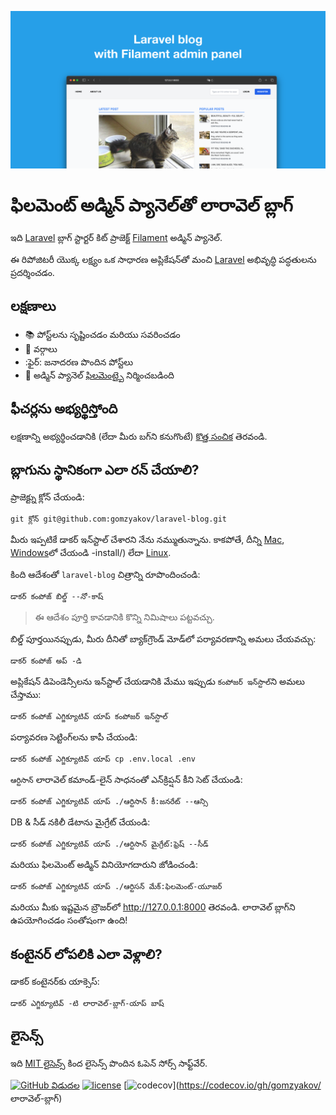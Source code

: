 ![ఫిలమెంట్ అడ్మిన్ ప్యానెల్‌తో లారావెల్ బ్లాగ్](./docs/social-preview-en.png)

# ఫిలమెంట్ అడ్మిన్ ప్యానెల్‌తో లారావెల్ బ్లాగ్

ఇది [Laravel](https://laravel.com) బ్లాగ్ స్టార్టర్ కిట్ ప్రాజెక్ట్ [Filament](https://filamentphp.com) అడ్మిన్ ప్యానెల్.

ఈ రిపోజిటరీ యొక్క లక్ష్యం ఒక సాధారణ అప్లికేషన్‌తో మంచి [Laravel](https://laravel.com) అభివృద్ధి పద్ధతులను ప్రదర్శించడం.

## లక్షణాలు

- 📚 పోస్ట్‌లను సృష్టించడం మరియు సవరించడం
- 🥑 వర్గాలు
- :ఫైర్: జనాదరణ పొందిన పోస్ట్‌లు
- :hatched_chick: అడ్మిన్ ప్యానెల్ [ఫిలమెంట్](https://filamentphp.com)పై నిర్మించబడింది

## ఫీచర్లను అభ్యర్థిస్తోంది

లక్షణాన్ని అభ్యర్థించడానికి (లేదా మీరు బగ్‌ని కనుగొంటే) [కొత్త సంచిక](https://github.com/gomzyakov/laravel-blog/issues/new) తెరవండి.

## బ్లాగును స్థానికంగా ఎలా రన్ చేయాలి?

ప్రాజెక్ట్ను క్లోన్ చేయండి:

```బాష్
git క్లోన్ git@github.com:gomzyakov/laravel-blog.git
```

మీరు ఇప్పటికే డాకర్ ఇన్‌స్టాల్ చేశారని నేను నమ్ముతున్నాను. కాకపోతే, దీన్ని [Mac](https://docs.docker.com/desktop/install/mac-install/), [Windows](https://docs.docker.com/desktop/install/windows)లో చేయండి -install/) లేదా [Linux](https://docs.docker.com/desktop/install/linux-install/).

కింది ఆదేశంతో `laravel-blog` చిత్రాన్ని రూపొందించండి:

```బాష్
డాకర్ కంపోజ్ బిల్డ్ --నో-కాష్
```

>ఈ ఆదేశం పూర్తి కావడానికి కొన్ని నిమిషాలు పట్టవచ్చు.

బిల్డ్ పూర్తయినప్పుడు, మీరు దీనితో బ్యాక్‌గ్రౌండ్ మోడ్‌లో పర్యావరణాన్ని అమలు చేయవచ్చు:

```బాష్
డాకర్ కంపోజ్ అప్ -డి
```

అప్లికేషన్ డిపెండెన్సీలను ఇన్‌స్టాల్ చేయడానికి మేము ఇప్పుడు `కంపోజర్ ఇన్‌స్టాల్`ని అమలు చేస్తాము:

```బాష్
డాకర్ కంపోజ్ ఎగ్జిక్యూటివ్ యాప్ కంపోజర్ ఇన్‌స్టాల్
```

పర్యావరణ సెట్టింగ్‌లను కాపీ చేయండి:

```బాష్
డాకర్ కంపోజ్ ఎగ్జిక్యూటివ్ యాప్ cp .env.local .env
```

`ఆర్టిసాన్` లారావెల్ కమాండ్-లైన్ సాధనంతో ఎన్‌క్రిప్షన్ కీని సెట్ చేయండి:

```బాష్
డాకర్ కంపోజ్ ఎగ్జిక్యూటివ్ యాప్ ./ఆర్టిసాన్ కీ:జనరేట్ --ఆన్సి
```

DB & సీడ్ నకిలీ డేటాను మైగ్రేట్ చేయండి:

```బాష్
డాకర్ కంపోజ్ ఎగ్జిక్యూటివ్ యాప్ ./ఆర్టిసాన్ మైగ్రేట్:ఫ్రెష్ --సీడ్
```

మరియు ఫిలమెంట్ అడ్మిన్ వినియోగదారుని జోడించండి:

```బాష్
డాకర్ కంపోజ్ ఎగ్జిక్యూటివ్ యాప్ ./ఆర్టిసన్ మేక్:ఫిలమెంట్-యూజర్
```

మరియు మీకు ఇష్టమైన బ్రౌజర్‌లో http://127.0.0.1:8000 తెరవండి. లారావెల్ బ్లాగ్‌ని ఉపయోగించడం సంతోషంగా ఉంది!

## కంటైనర్ లోపలికి ఎలా వెళ్లాలి?

డాకర్ కంటైనర్‌కు యాక్సెస్:

```బాష్
డాకర్ ఎగ్జిక్యూటివ్ -టి లారావెల్-బ్లాగ్-యాప్ బాష్
```

## లైసెన్స్

ఇది [MIT లైసెన్స్](https://github.com/gomzyakov/php-code-style/blob/main/LICENSE) కింద లైసెన్స్ పొందిన ఓపెన్ సోర్స్ సాఫ్ట్‌వేర్.


[![GitHub విడుదల](https://img.shields.io/github/release/gomzyakov/laravel-blog.svg)](https://github.com/gomzyakov/laravel-blog/releases/latest)
[![license](https://img.shields.io/badge/License-MIT-green.svg)](https://github.com/gomzyakov/laravel-blog/blob/development/LICENSE)
[![codecov](https://codecov.io/gh/gomzyakov/laravel-blog/branch/main/graph/badge.svg?token=4CYTVMVUYV)](https://codecov.io/gh/gomzyakov/ లారావెల్-బ్లాగ్)